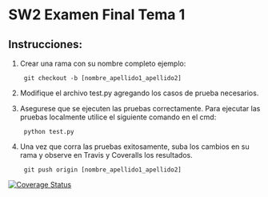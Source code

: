 # SW2 Examen Final Tema 1

## Instrucciones:

1. Crear una rama con su nombre completo ejemplo:

		git checkout -b [nombre_apellido1_apellido2]

2. Modifique el archivo test.py agregando los casos de prueba necesarios.

3. Asegurese que se ejecuten las pruebas correctamente. Para ejecutar las pruebas localmente utilice el siguiente comando en el cmd:

		python test.py

4. Una vez que corra las pruebas exitosamente, suba los cambios en su rama y observe en Travis y Coveralls los resultados.

		git push origin [nombre_apellido1_apellido2]
		
[![Coverage Status](https://coveralls.io/repos/github/mavemore/SW2_Examen_Final_tema_1/badge.svg)](https://coveralls.io/github/mavemore/SW2_Examen_Final_tema_1)